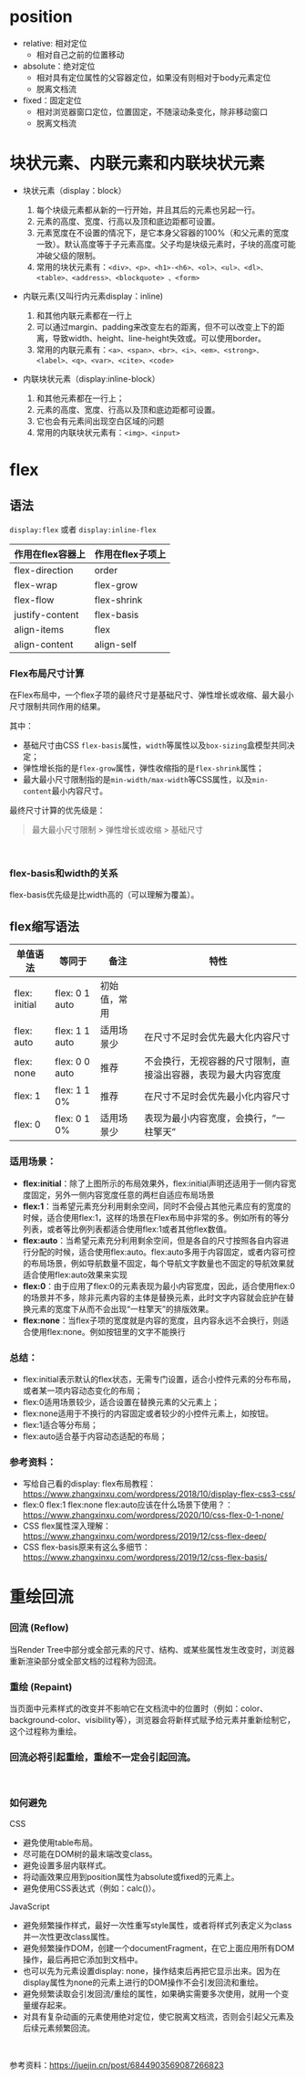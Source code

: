 # position
- relative: 相对定位
   - 相对自己之前的位置移动
- absolute：绝对定位
   - 相对具有定位属性的父容器定位，如果没有则相对于body元素定位
   - 脱离文档流
- fixed：固定定位
   - 相对浏览器窗口定位，位置固定，不随滚动条变化，除非移动窗口
   - 脱离文档流

# 块状元素、内联元素和内联块状元素
- 块状元素（display：block）
   1. 每个块级元素都从新的一行开始，并且其后的元素也另起一行。
   2. 元素的高度、宽度、行高以及顶和底边距都可设置。
   3. 元素宽度在不设置的情况下，是它本身父容器的100%（和父元素的宽度一致）。默认高度等于子元素高度。父子均是块级元素时，子块的高度可能冲破父级的限制。
   4. 常用的块状元素有：`<div>、<p>、<h1>-<h6>、<ol>、<ul>、<dl>、<table>、<address>、<blockquote> 、<form>`
- 内联元素(又叫行内元素display：inline)
   1. 和其他内联元素都在一行上
   2. 可以通过margin、padding来改变左右的距离，但不可以改变上下的距离，导致width、height、line-height失效或。可以使用border。
   3. 常用的内联元素有：`<a>、<span>、<br>、<i>、<em>、<strong>、<label>、<q>、<var>、<cite>、<code>`

- 内联块状元素（display:inline-block）
   1. 和其他元素都在一行上；
   2. 元素的高度、宽度、行高以及顶和底边距都可设置。
   3. 它也会有元素间出现空白区域的问题
   4. 常用的内联块状元素有：`<img>、<input>`

 # flex
 ## 语法
 `display:flex` 或者 `display:inline-flex`

作用在flex容器上 | 作用在flex子项上
--------------------|-------------------
flex-direction  |  order
flex-wrap       |  flex-grow
flex-flow       |  flex-shrink
justify-content |  flex-basis
align-items     |  flex
align-content   |  align-self


###  Flex布局尺寸计算
在Flex布局中，一个flex子项的最终尺寸是基础尺寸、弹性增长或收缩、最大最小尺寸限制共同作用的结果。

其中：

- 基础尺寸由CSS `flex-basis`属性，`width`等属性以及`box-sizing`盒模型共同决定；
- 弹性增长指的是`flex-grow`属性，弹性收缩指的是`flex-shrink`属性；
- 最大最小尺寸限制指的是`min-width/max-width`等CSS属性，以及`min-content`最小内容尺寸。

最终尺寸计算的优先级是：

>最大最小尺寸限制 > 弹性增长或收缩 > 基础尺寸

<br>

### flex-basis和width的关系
flex-basis优先级是比width高的（可以理解为覆盖）。

 ## flex缩写语法
单值语法      |     等同于      |备注        |特性
-------------|----------------|------------|-----
flex: initial|	flex: 0 1 auto	|初始值，常用 |                                                          
flex: auto   |	flex: 1 1 auto |	适用场景少 | 在尺寸不足时会优先最大化内容尺寸
flex: none   |	flex: 0 0 auto |	推荐      | 不会换行，无视容器的尺寸限制，直接溢出容器，表现为最大内容宽度
flex: 1      |	flex: 1 1 0%   |	推荐      | 在尺寸不足时会优先最小化内容尺寸
flex: 0      |	flex: 0 1 0%   |	适用场景少 | 表现为最小内容宽度，会换行，“一柱擎天”

### 适用场景：
- **flex:initial**：除了上图所示的布局效果外，flex:initial声明还适用于一侧内容宽度固定，另外一侧内容宽度任意的两栏自适应布局场景
- **flex:1**：当希望元素充分利用剩余空间，同时不会侵占其他元素应有的宽度的时候，适合使用flex:1，这样的场景在Flex布局中非常的多。例如所有的等分列表，或者等比例列表都适合使用flex:1或者其他flex数值。
- **flex:auto**：当希望元素充分利用剩余空间，但是各自的尺寸按照各自内容进行分配的时候，适合使用flex:auto。flex:auto多用于内容固定，或者内容可控的布局场景，例如导航数量不固定，每个导航文字数量也不固定的导航效果就适合使用flex:auto效果来实现
- **flex:0**：由于应用了flex:0的元素表现为最小内容宽度，因此，适合使用flex:0的场景并不多，除非元素内容的主体是替换元素，此时文字内容就会庇护在替换元素的宽度下从而不会出现“一柱擎天”的排版效果。
- **flex:none**：当flex子项的宽度就是内容的宽度，且内容永远不会换行，则适合使用flex:none。例如按钮里的文字不能换行

### 总结：
- flex:initial表示默认的flex状态，无需专门设置，适合小控件元素的分布布局，或者某一项内容动态变化的布局；
- flex:0适用场景较少，适合设置在替换元素的父元素上；
- flex:none适用于不换行的内容固定或者较少的小控件元素上，如按钮。
- flex:1适合等分布局；
- flex:auto适合基于内容动态适配的布局；

### 参考资料：
- 写给自己看的display: flex布局教程：https://www.zhangxinxu.com/wordpress/2018/10/display-flex-css3-css/ 
- flex:0 flex:1 flex:none flex:auto应该在什么场景下使用？：https://www.zhangxinxu.com/wordpress/2020/10/css-flex-0-1-none/ 
- CSS flex属性深入理解：https://www.zhangxinxu.com/wordpress/2019/12/css-flex-deep/ 
- CSS flex-basis原来有这么多细节：https://www.zhangxinxu.com/wordpress/2019/12/css-flex-basis/ 

# 重绘回流

### 回流 (Reflow)
当Render Tree中部分或全部元素的尺寸、结构、或某些属性发生改变时，浏览器重新渲染部分或全部文档的过程称为回流。
### 重绘 (Repaint)
当页面中元素样式的改变并不影响它在文档流中的位置时（例如：color、background-color、visibility等），浏览器会将新样式赋予给元素并重新绘制它，这个过程称为重绘。

### 回流必将引起重绘，重绘不一定会引起回流。

<br>

### 如何避免

CSS
- 避免使用table布局。
- 尽可能在DOM树的最末端改变class。
- 避免设置多层内联样式。
- 将动画效果应用到position属性为absolute或fixed的元素上。
- 避免使用CSS表达式（例如：calc()）。

JavaScript
- 避免频繁操作样式，最好一次性重写style属性，或者将样式列表定义为class并一次性更改class属性。
- 避免频繁操作DOM，创建一个documentFragment，在它上面应用所有DOM操作，最后再把它添加到文档中。
- 也可以先为元素设置display: none，操作结束后再把它显示出来。因为在display属性为none的元素上进行的DOM操作不会引发回流和重绘。
- 避免频繁读取会引发回流/重绘的属性，如果确实需要多次使用，就用一个变量缓存起来。
- 对具有复杂动画的元素使用绝对定位，使它脱离文档流，否则会引起父元素及后续元素频繁回流。

<br>

参考资料：https://juejin.cn/post/6844903569087266823